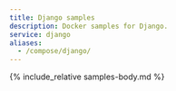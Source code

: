 ```yaml
---
title: Django samples
description: Docker samples for Django.
service: django
aliases:
  - /compose/django/
---
```


{% include_relative samples-body.md %}